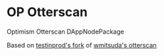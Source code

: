 # OP Otterscan
Optimism Otterscan DAppNodePackage

Based on [testinprod's fork](https://github.com/testinprod-io/otterscan) of [wmitsuda's otterscan](https://github.com/otterscan/otterscan)